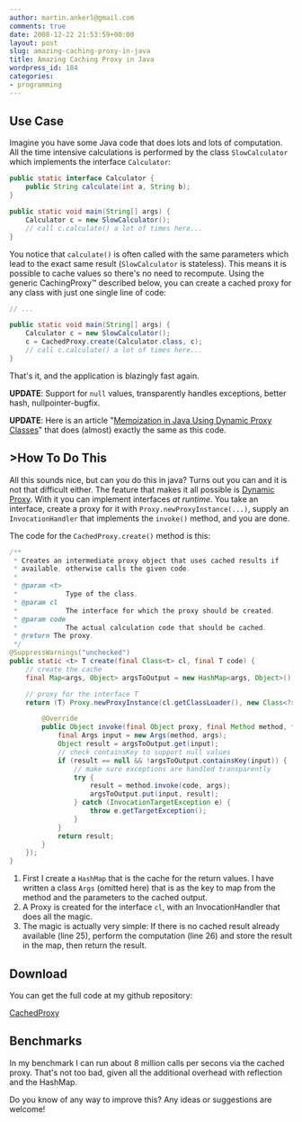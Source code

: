 ```yaml
---
author: martin.ankerl@gmail.com
comments: true
date: 2008-12-22 21:53:59+00:00
layout: post
slug: amazing-caching-proxy-in-java
title: Amazing Caching Proxy in Java
wordpress_id: 184
categories:
- programming
---
```


## Use Case

Imagine you have some Java code that does lots and lots of computation. All the time intensive calculations is performed by the class `SlowCalculator` which implements the interface `Calculator`:

```java
public static interface Calculator {
    public String calculate(int a, String b);
}

public static void main(String[] args) {
    Calculator c = new SlowCalculator();
    // call c.calculate() a lot of times here...
}
```

You notice that `calculate()` is often called with the same parameters which lead to the exact same result (`SlowCalculator` is stateless). This means it is possible to cache values so there's no need to recompute. Using the generic CachingProxy&trade; described below, you can create a cached proxy for any class with just one single line of code:

```java
// ...

public static void main(String[] args) {
    Calculator c = new SlowCalculator();
    c = CachedProxy.create(Calculator.class, c);
    // call c.calculate() a lot of times here...
}
```

That's it, and the application is blazingly fast again.

**UPDATE**: Support for `null` values, transparently handles exceptions, better hash, nullpointer-bugfix.

**UPDATE**: Here is an article "[Memoization in Java Using Dynamic Proxy Classes](http://www.onjava.com/pub/a/onjava/2003/08/20/memoization.html)" that does (almost) exactly the same as this code.

## >How To Do This

All this sounds nice, but can you do this in java? Turns out you can and it is not that difficult either. The feature that makes it all possible is [Dynamic Proxy](http://java.sun.com/j2se/1.4.2/docs/guide/reflection/proxy.html). With it you can implement interfaces *at runtime*. You take an interface, create a proxy for it with `Proxy.newProxyInstance(...)`, supply an `InvocationHandler` that implements the `invoke()` method, and you are done.

The code for the `CachedProxy.create()` method is this:
```java
/**
 * Creates an intermediate proxy object that uses cached results if
 * available, otherwise calls the given code.
 *
 * @param <t>
 *            Type of the class.
 * @param cl
 *            The interface for which the proxy should be created.
 * @param code
 *            The actual calculation code that should be cached.
 * @return The proxy.
 */
@SuppressWarnings("unchecked")
public static <t> T create(final Class<t> cl, final T code) {
	// create the cache
	final Map<args, Object> argsToOutput = new HashMap<args, Object>();

	// proxy for the interface T
	return (T) Proxy.newProxyInstance(cl.getClassLoader(), new Class<?>[] { cl }, new InvocationHandler() {

		@Override
		public Object invoke(final Object proxy, final Method method, final Object[] args) throws Throwable {
			final Args input = new Args(method, args);
			Object result = argsToOutput.get(input);
			// check containsKey to support null values
			if (result == null && !argsToOutput.containsKey(input)) {
				// make sure exceptions are handled transparently
				try {
					result = method.invoke(code, args);
					argsToOutput.put(input, result);
				} catch (InvocationTargetException e) {
					throw e.getTargetException();
				}
			}
			return result;
		}
	});
}
```

1. First I create a `HashMap` that is the cache for the return values. I have written a class `Args` (omitted here) that is as the key to map from the method and the parameters to the cached output.
1. A Proxy is created for the interface `cl`, with an InvocationHandler that does all the magic.
1. The magic is actually very simple: If there is no cached result already available (line 25), perform the computation (line 26) and store the result in the map, then return the result.


## Download
You can get the full code at my github repository:
 
[CachedProxy](http://github.com/martinus/java-playground/tree/master/src/java/com/ankerl/proxy/CachedProxy.java)

## Benchmarks

In my benchmark I can run about 8 million calls per secons via the cached proxy. That's not too bad, given all the additional overhead with reflection and the HashMap.

Do you know of any way to improve this? Any ideas or suggestions are welcome!